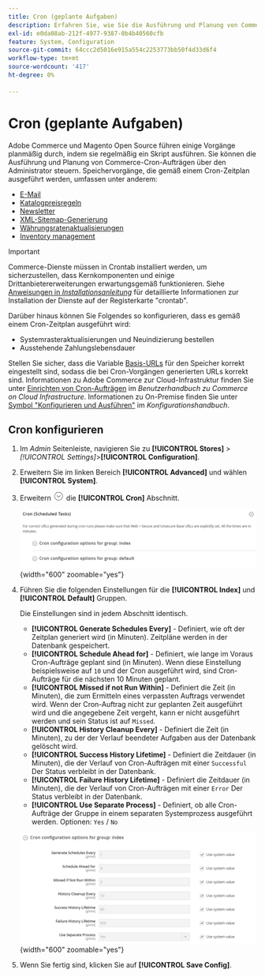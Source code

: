 ```yaml
---
title: Cron (geplante Aufgaben)
description: Erfahren Sie, wie Sie die Ausführung und Planung von Commerce-Cron-Aufträgen über den Administrator steuern können.
exl-id: e0da08ab-212f-4977-9387-0b4b40560cfb
feature: System, Configuration
source-git-commit: 64ccc2d5016e915a554c2253773bb50f4d33d6f4
workflow-type: tm+mt
source-wordcount: '417'
ht-degree: 0%

---
```


# Cron (geplante Aufgaben)

Adobe Commerce und Magento Open Source führen einige Vorgänge planmäßig durch, indem sie regelmäßig ein Skript ausführen. Sie können die Ausführung und Planung von Commerce-Cron-Aufträgen über den Administrator steuern. Speichervorgänge, die gemäß einem Cron-Zeitplan ausgeführt werden, umfassen unter anderem:

- [E-Mail](email-communications.md)
- [Katalogpreisregeln](../merchandising-promotions/price-rules-catalog.md)
- [Newsletter](../merchandising-promotions/newsletters.md)
- [XML-Sitemap-Generierung](../merchandising-promotions/sitemap-xml.md)
- [Währungsratenaktualisierungen](../stores-purchase/currency-update.md)
- [Inventory management](../inventory-management/introduction.md)

>[!IMPORTANT]
>
>Commerce-Dienste müssen in Crontab installiert werden, um sicherzustellen, dass Kernkomponenten und einige Drittanbietererweiterungen erwartungsgemäß funktionieren. Siehe [Anweisungen in _Installationsanleitung_](https://experienceleague.adobe.com/docs/commerce-operations/installation-guide/next-steps/configuration.html) für detaillierte Informationen zur Installation der Dienste auf der Registerkarte &quot;crontab&quot;.

Darüber hinaus können Sie Folgendes so konfigurieren, dass es gemäß einem Cron-Zeitplan ausgeführt wird:

- Systemrasteraktualisierungen und Neuindizierung bestellen
- Ausstehende Zahlungslebensdauer

Stellen Sie sicher, dass die Variable [Basis-URLs](../stores-purchase/store-urls.md) für den Speicher korrekt eingestellt sind, sodass die bei Cron-Vorgängen generierten URLs korrekt sind. Informationen zu Adobe Commerce zur Cloud-Infrastruktur finden Sie unter [Einrichten von Cron-Aufträgen](https://experienceleague.adobe.com/docs/commerce-cloud-service/user-guide/configure/app/properties/crons-property.html) im _Benutzerhandbuch zu Commerce on Cloud Infrastructure_. Informationen zu On-Premise finden Sie unter [Symbol &quot;Konfigurieren und Ausführen&quot;](https://experienceleague.adobe.com/docs/commerce-operations/configuration-guide/cli/configure-cron-jobs.html) im _Konfigurationshandbuch_.

## Cron konfigurieren

1. Im _Admin_ Seitenleiste, navigieren Sie zu **[!UICONTROL Stores]** > _[!UICONTROL Settings]_>**[!UICONTROL Configuration]**.

1. Erweitern Sie im linken Bereich **[!UICONTROL Advanced]** und wählen **[!UICONTROL System]**.

1. Erweitern ![Erweiterungsauswahl](../assets/icon-display-expand.png) die **[!UICONTROL Cron]** Abschnitt.

   ![Erweiterte Konfiguration - Cron-Aufgaben](../configuration-reference/advanced/assets/system-cron.png){width="600" zoomable="yes"}

1. Führen Sie die folgenden Einstellungen für die **[!UICONTROL Index]** und **[!UICONTROL Default]** Gruppen.

   Die Einstellungen sind in jedem Abschnitt identisch.

   - **[!UICONTROL Generate Schedules Every]** - Definiert, wie oft der Zeitplan generiert wird (in Minuten). Zeitpläne werden in der Datenbank gespeichert.
   - **[!UICONTROL Schedule Ahead for]** - Definiert, wie lange im Voraus Cron-Aufträge geplant sind (in Minuten). Wenn diese Einstellung beispielsweise auf `10` und der Cron ausgeführt wird, sind Cron-Aufträge für die nächsten 10 Minuten geplant.
   - **[!UICONTROL Missed if not Run Within]** - Definiert die Zeit (in Minuten), die zum Ermitteln eines verpassten Auftrags verwendet wird. Wenn der Cron-Auftrag nicht zur geplanten Zeit ausgeführt wird und die angegebene Zeit vergeht, kann er nicht ausgeführt werden und sein Status ist auf `Missed`.
   - **[!UICONTROL History Cleanup Every]** - Definiert die Zeit (in Minuten), zu der der Verlauf beendeter Aufgaben aus der Datenbank gelöscht wird.
   - **[!UICONTROL Success History Lifetime]** - Definiert die Zeitdauer (in Minuten), die der Verlauf von Cron-Aufträgen mit einer `Successful` Der Status verbleibt in der Datenbank.
   - **[!UICONTROL Failure History Lifetime]** - Definiert die Zeitdauer (in Minuten), die der Verlauf von Cron-Aufträgen mit einer `Error` Der Status verbleibt in der Datenbank.
   - **[!UICONTROL Use Separate Process]** - Definiert, ob alle Cron-Aufträge der Gruppe in einem separaten Systemprozess ausgeführt werden. Optionen: `Yes` / `No`

   ![Erweiterte Konfiguration - Cron-Gruppenindex](../configuration-reference/advanced/assets/system-cron-group-index.png){width="600" zoomable="yes"}

1. Wenn Sie fertig sind, klicken Sie auf **[!UICONTROL Save Config]**.
